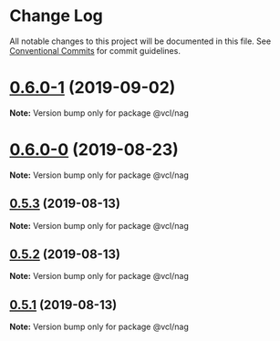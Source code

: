 # Change Log

All notable changes to this project will be documented in this file.
See [Conventional Commits](https://conventionalcommits.org) for commit guidelines.

# [0.6.0-1](https://github.com/vcl/nag/compare/v0.6.0-0...v0.6.0-1) (2019-09-02)

**Note:** Version bump only for package @vcl/nag





# [0.6.0-0](https://github.com/vcl/nag/compare/v0.5.4...v0.6.0-0) (2019-08-23)

**Note:** Version bump only for package @vcl/nag





## [0.5.3](https://github.com/vcl/nag/compare/v0.5.1...v0.5.3) (2019-08-13)

**Note:** Version bump only for package @vcl/nag





## [0.5.2](https://github.com/vcl/nag/compare/v0.5.1...v0.5.2) (2019-08-13)

**Note:** Version bump only for package @vcl/nag





## [0.5.1](https://github.com/vcl/nag/compare/v0.5.0...v0.5.1) (2019-08-13)

**Note:** Version bump only for package @vcl/nag
